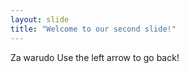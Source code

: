 ```yaml
---
layout: slide
title: "Welcome to our second slide!"
---
```

Za warudo
Use the left arrow to go back!
